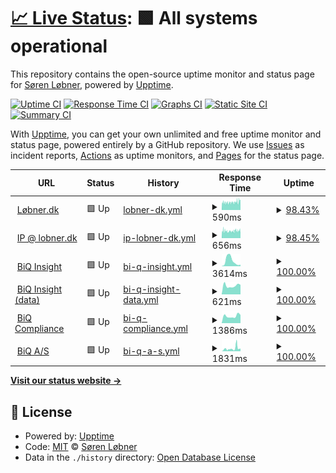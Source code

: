 # [📈 Live Status](https://lobner.github.io/status): <!--live status--> **🟩 All systems operational**

This repository contains the open-source uptime monitor and status page for [Søren Løbner](www.bdq.dk), powered by [Upptime](https://github.com/upptime/upptime).

[![Uptime CI](https://github.com/lobner/status/workflows/Uptime%20CI/badge.svg)](https://github.com/lobner/status/actions?query=workflow%3A%22Uptime+CI%22)
[![Response Time CI](https://github.com/lobner/status/workflows/Response%20Time%20CI/badge.svg)](https://github.com/lobner/status/actions?query=workflow%3A%22Response+Time+CI%22)
[![Graphs CI](https://github.com/lobner/status/workflows/Graphs%20CI/badge.svg)](https://github.com/lobner/status/actions?query=workflow%3A%22Graphs+CI%22)
[![Static Site CI](https://github.com/lobner/status/workflows/Static%20Site%20CI/badge.svg)](https://github.com/lobner/status/actions?query=workflow%3A%22Static+Site+CI%22)
[![Summary CI](https://github.com/lobner/status/workflows/Summary%20CI/badge.svg)](https://github.com/lobner/status/actions?query=workflow%3A%22Summary+CI%22)

With [Upptime](https://upptime.js.org), you can get your own unlimited and free uptime monitor and status page, powered entirely by a GitHub repository. We use [Issues](https://github.com/lobner/status/issues) as incident reports, [Actions](https://github.com/lobner/status/actions) as uptime monitors, and [Pages](https://lobner.github.io/status) for the status page.

<!--start: status pages-->
<!-- This summary is generated by Upptime (https://github.com/upptime/upptime) -->
<!-- Do not edit this manually, your changes will be overwritten -->
<!-- prettier-ignore -->
| URL | Status | History | Response Time | Uptime |
| --- | ------ | ------- | ------------- | ------ |
| <img alt="" src="https://icons.duckduckgo.com/ip3/www.xn--lbner-vua.dk.ico" height="13"> [Løbner.dk](https://www.løbner.dk) | 🟩 Up | [lobner-dk.yml](https://github.com/lobner/status/commits/HEAD/history/lobner-dk.yml) | <details><summary><img alt="Response time graph" src="./graphs/lobner-dk/response-time-week.png" height="20"> 590ms</summary><br><a href="https://lobner.github.io/status/history/lobner-dk"><img alt="Response time 587" src="https://img.shields.io/endpoint?url=https%3A%2F%2Fraw.githubusercontent.com%2Flobner%2Fstatus%2FHEAD%2Fapi%2Flobner-dk%2Fresponse-time.json"></a><br><a href="https://lobner.github.io/status/history/lobner-dk"><img alt="24-hour response time 676" src="https://img.shields.io/endpoint?url=https%3A%2F%2Fraw.githubusercontent.com%2Flobner%2Fstatus%2FHEAD%2Fapi%2Flobner-dk%2Fresponse-time-day.json"></a><br><a href="https://lobner.github.io/status/history/lobner-dk"><img alt="7-day response time 590" src="https://img.shields.io/endpoint?url=https%3A%2F%2Fraw.githubusercontent.com%2Flobner%2Fstatus%2FHEAD%2Fapi%2Flobner-dk%2Fresponse-time-week.json"></a><br><a href="https://lobner.github.io/status/history/lobner-dk"><img alt="30-day response time 589" src="https://img.shields.io/endpoint?url=https%3A%2F%2Fraw.githubusercontent.com%2Flobner%2Fstatus%2FHEAD%2Fapi%2Flobner-dk%2Fresponse-time-month.json"></a><br><a href="https://lobner.github.io/status/history/lobner-dk"><img alt="1-year response time 587" src="https://img.shields.io/endpoint?url=https%3A%2F%2Fraw.githubusercontent.com%2Flobner%2Fstatus%2FHEAD%2Fapi%2Flobner-dk%2Fresponse-time-year.json"></a></details> | <details><summary><a href="https://lobner.github.io/status/history/lobner-dk">98.43%</a></summary><a href="https://lobner.github.io/status/history/lobner-dk"><img alt="All-time uptime 99.85%" src="https://img.shields.io/endpoint?url=https%3A%2F%2Fraw.githubusercontent.com%2Flobner%2Fstatus%2FHEAD%2Fapi%2Flobner-dk%2Fuptime.json"></a><br><a href="https://lobner.github.io/status/history/lobner-dk"><img alt="24-hour uptime 97.13%" src="https://img.shields.io/endpoint?url=https%3A%2F%2Fraw.githubusercontent.com%2Flobner%2Fstatus%2FHEAD%2Fapi%2Flobner-dk%2Fuptime-day.json"></a><br><a href="https://lobner.github.io/status/history/lobner-dk"><img alt="7-day uptime 98.43%" src="https://img.shields.io/endpoint?url=https%3A%2F%2Fraw.githubusercontent.com%2Flobner%2Fstatus%2FHEAD%2Fapi%2Flobner-dk%2Fuptime-week.json"></a><br><a href="https://lobner.github.io/status/history/lobner-dk"><img alt="30-day uptime 98.42%" src="https://img.shields.io/endpoint?url=https%3A%2F%2Fraw.githubusercontent.com%2Flobner%2Fstatus%2FHEAD%2Fapi%2Flobner-dk%2Fuptime-month.json"></a><br><a href="https://lobner.github.io/status/history/lobner-dk"><img alt="1-year uptime 99.57%" src="https://img.shields.io/endpoint?url=https%3A%2F%2Fraw.githubusercontent.com%2Flobner%2Fstatus%2FHEAD%2Fapi%2Flobner-dk%2Fuptime-year.json"></a></details>
| <img alt="" src="https://icons.duckduckgo.com/ip3/ip.lobner.dk.ico" height="13"> [IP @ lobner.dk](https://ip.lobner.dk) | 🟩 Up | [ip-lobner-dk.yml](https://github.com/lobner/status/commits/HEAD/history/ip-lobner-dk.yml) | <details><summary><img alt="Response time graph" src="./graphs/ip-lobner-dk/response-time-week.png" height="20"> 656ms</summary><br><a href="https://lobner.github.io/status/history/ip-lobner-dk"><img alt="Response time 636" src="https://img.shields.io/endpoint?url=https%3A%2F%2Fraw.githubusercontent.com%2Flobner%2Fstatus%2FHEAD%2Fapi%2Fip-lobner-dk%2Fresponse-time.json"></a><br><a href="https://lobner.github.io/status/history/ip-lobner-dk"><img alt="24-hour response time 683" src="https://img.shields.io/endpoint?url=https%3A%2F%2Fraw.githubusercontent.com%2Flobner%2Fstatus%2FHEAD%2Fapi%2Fip-lobner-dk%2Fresponse-time-day.json"></a><br><a href="https://lobner.github.io/status/history/ip-lobner-dk"><img alt="7-day response time 656" src="https://img.shields.io/endpoint?url=https%3A%2F%2Fraw.githubusercontent.com%2Flobner%2Fstatus%2FHEAD%2Fapi%2Fip-lobner-dk%2Fresponse-time-week.json"></a><br><a href="https://lobner.github.io/status/history/ip-lobner-dk"><img alt="30-day response time 661" src="https://img.shields.io/endpoint?url=https%3A%2F%2Fraw.githubusercontent.com%2Flobner%2Fstatus%2FHEAD%2Fapi%2Fip-lobner-dk%2Fresponse-time-month.json"></a><br><a href="https://lobner.github.io/status/history/ip-lobner-dk"><img alt="1-year response time 637" src="https://img.shields.io/endpoint?url=https%3A%2F%2Fraw.githubusercontent.com%2Flobner%2Fstatus%2FHEAD%2Fapi%2Fip-lobner-dk%2Fresponse-time-year.json"></a></details> | <details><summary><a href="https://lobner.github.io/status/history/ip-lobner-dk">98.45%</a></summary><a href="https://lobner.github.io/status/history/ip-lobner-dk"><img alt="All-time uptime 99.85%" src="https://img.shields.io/endpoint?url=https%3A%2F%2Fraw.githubusercontent.com%2Flobner%2Fstatus%2FHEAD%2Fapi%2Fip-lobner-dk%2Fuptime.json"></a><br><a href="https://lobner.github.io/status/history/ip-lobner-dk"><img alt="24-hour uptime 97.16%" src="https://img.shields.io/endpoint?url=https%3A%2F%2Fraw.githubusercontent.com%2Flobner%2Fstatus%2FHEAD%2Fapi%2Fip-lobner-dk%2Fuptime-day.json"></a><br><a href="https://lobner.github.io/status/history/ip-lobner-dk"><img alt="7-day uptime 98.45%" src="https://img.shields.io/endpoint?url=https%3A%2F%2Fraw.githubusercontent.com%2Flobner%2Fstatus%2FHEAD%2Fapi%2Fip-lobner-dk%2Fuptime-week.json"></a><br><a href="https://lobner.github.io/status/history/ip-lobner-dk"><img alt="30-day uptime 98.54%" src="https://img.shields.io/endpoint?url=https%3A%2F%2Fraw.githubusercontent.com%2Flobner%2Fstatus%2FHEAD%2Fapi%2Fip-lobner-dk%2Fuptime-month.json"></a><br><a href="https://lobner.github.io/status/history/ip-lobner-dk"><img alt="1-year uptime 99.56%" src="https://img.shields.io/endpoint?url=https%3A%2F%2Fraw.githubusercontent.com%2Flobner%2Fstatus%2FHEAD%2Fapi%2Fip-lobner-dk%2Fuptime-year.json"></a></details>
| <img alt="" src="https://icons.duckduckgo.com/ip3/insight.biq.dk.ico" height="13"> [BiQ Insight](https://insight.biq.dk) | 🟩 Up | [bi-q-insight.yml](https://github.com/lobner/status/commits/HEAD/history/bi-q-insight.yml) | <details><summary><img alt="Response time graph" src="./graphs/bi-q-insight/response-time-week.png" height="20"> 3614ms</summary><br><a href="https://lobner.github.io/status/history/bi-q-insight"><img alt="Response time 1054" src="https://img.shields.io/endpoint?url=https%3A%2F%2Fraw.githubusercontent.com%2Flobner%2Fstatus%2FHEAD%2Fapi%2Fbi-q-insight%2Fresponse-time.json"></a><br><a href="https://lobner.github.io/status/history/bi-q-insight"><img alt="24-hour response time 1020" src="https://img.shields.io/endpoint?url=https%3A%2F%2Fraw.githubusercontent.com%2Flobner%2Fstatus%2FHEAD%2Fapi%2Fbi-q-insight%2Fresponse-time-day.json"></a><br><a href="https://lobner.github.io/status/history/bi-q-insight"><img alt="7-day response time 3614" src="https://img.shields.io/endpoint?url=https%3A%2F%2Fraw.githubusercontent.com%2Flobner%2Fstatus%2FHEAD%2Fapi%2Fbi-q-insight%2Fresponse-time-week.json"></a><br><a href="https://lobner.github.io/status/history/bi-q-insight"><img alt="30-day response time 2704" src="https://img.shields.io/endpoint?url=https%3A%2F%2Fraw.githubusercontent.com%2Flobner%2Fstatus%2FHEAD%2Fapi%2Fbi-q-insight%2Fresponse-time-month.json"></a><br><a href="https://lobner.github.io/status/history/bi-q-insight"><img alt="1-year response time 1205" src="https://img.shields.io/endpoint?url=https%3A%2F%2Fraw.githubusercontent.com%2Flobner%2Fstatus%2FHEAD%2Fapi%2Fbi-q-insight%2Fresponse-time-year.json"></a></details> | <details><summary><a href="https://lobner.github.io/status/history/bi-q-insight">100.00%</a></summary><a href="https://lobner.github.io/status/history/bi-q-insight"><img alt="All-time uptime 99.92%" src="https://img.shields.io/endpoint?url=https%3A%2F%2Fraw.githubusercontent.com%2Flobner%2Fstatus%2FHEAD%2Fapi%2Fbi-q-insight%2Fuptime.json"></a><br><a href="https://lobner.github.io/status/history/bi-q-insight"><img alt="24-hour uptime 100.00%" src="https://img.shields.io/endpoint?url=https%3A%2F%2Fraw.githubusercontent.com%2Flobner%2Fstatus%2FHEAD%2Fapi%2Fbi-q-insight%2Fuptime-day.json"></a><br><a href="https://lobner.github.io/status/history/bi-q-insight"><img alt="7-day uptime 100.00%" src="https://img.shields.io/endpoint?url=https%3A%2F%2Fraw.githubusercontent.com%2Flobner%2Fstatus%2FHEAD%2Fapi%2Fbi-q-insight%2Fuptime-week.json"></a><br><a href="https://lobner.github.io/status/history/bi-q-insight"><img alt="30-day uptime 100.00%" src="https://img.shields.io/endpoint?url=https%3A%2F%2Fraw.githubusercontent.com%2Flobner%2Fstatus%2FHEAD%2Fapi%2Fbi-q-insight%2Fuptime-month.json"></a><br><a href="https://lobner.github.io/status/history/bi-q-insight"><img alt="1-year uptime 99.83%" src="https://img.shields.io/endpoint?url=https%3A%2F%2Fraw.githubusercontent.com%2Flobner%2Fstatus%2FHEAD%2Fapi%2Fbi-q-insight%2Fuptime-year.json"></a></details>
| <img alt="" src="https://icons.duckduckgo.com/ip3/data.biq.dk.ico" height="13"> [BiQ Insight (data)](https://data.biq.dk) | 🟩 Up | [bi-q-insight-data.yml](https://github.com/lobner/status/commits/HEAD/history/bi-q-insight-data.yml) | <details><summary><img alt="Response time graph" src="./graphs/bi-q-insight-data/response-time-week.png" height="20"> 621ms</summary><br><a href="https://lobner.github.io/status/history/bi-q-insight-data"><img alt="Response time 604" src="https://img.shields.io/endpoint?url=https%3A%2F%2Fraw.githubusercontent.com%2Flobner%2Fstatus%2FHEAD%2Fapi%2Fbi-q-insight-data%2Fresponse-time.json"></a><br><a href="https://lobner.github.io/status/history/bi-q-insight-data"><img alt="24-hour response time 680" src="https://img.shields.io/endpoint?url=https%3A%2F%2Fraw.githubusercontent.com%2Flobner%2Fstatus%2FHEAD%2Fapi%2Fbi-q-insight-data%2Fresponse-time-day.json"></a><br><a href="https://lobner.github.io/status/history/bi-q-insight-data"><img alt="7-day response time 621" src="https://img.shields.io/endpoint?url=https%3A%2F%2Fraw.githubusercontent.com%2Flobner%2Fstatus%2FHEAD%2Fapi%2Fbi-q-insight-data%2Fresponse-time-week.json"></a><br><a href="https://lobner.github.io/status/history/bi-q-insight-data"><img alt="30-day response time 626" src="https://img.shields.io/endpoint?url=https%3A%2F%2Fraw.githubusercontent.com%2Flobner%2Fstatus%2FHEAD%2Fapi%2Fbi-q-insight-data%2Fresponse-time-month.json"></a><br><a href="https://lobner.github.io/status/history/bi-q-insight-data"><img alt="1-year response time 604" src="https://img.shields.io/endpoint?url=https%3A%2F%2Fraw.githubusercontent.com%2Flobner%2Fstatus%2FHEAD%2Fapi%2Fbi-q-insight-data%2Fresponse-time-year.json"></a></details> | <details><summary><a href="https://lobner.github.io/status/history/bi-q-insight-data">100.00%</a></summary><a href="https://lobner.github.io/status/history/bi-q-insight-data"><img alt="All-time uptime 99.95%" src="https://img.shields.io/endpoint?url=https%3A%2F%2Fraw.githubusercontent.com%2Flobner%2Fstatus%2FHEAD%2Fapi%2Fbi-q-insight-data%2Fuptime.json"></a><br><a href="https://lobner.github.io/status/history/bi-q-insight-data"><img alt="24-hour uptime 100.00%" src="https://img.shields.io/endpoint?url=https%3A%2F%2Fraw.githubusercontent.com%2Flobner%2Fstatus%2FHEAD%2Fapi%2Fbi-q-insight-data%2Fuptime-day.json"></a><br><a href="https://lobner.github.io/status/history/bi-q-insight-data"><img alt="7-day uptime 100.00%" src="https://img.shields.io/endpoint?url=https%3A%2F%2Fraw.githubusercontent.com%2Flobner%2Fstatus%2FHEAD%2Fapi%2Fbi-q-insight-data%2Fuptime-week.json"></a><br><a href="https://lobner.github.io/status/history/bi-q-insight-data"><img alt="30-day uptime 100.00%" src="https://img.shields.io/endpoint?url=https%3A%2F%2Fraw.githubusercontent.com%2Flobner%2Fstatus%2FHEAD%2Fapi%2Fbi-q-insight-data%2Fuptime-month.json"></a><br><a href="https://lobner.github.io/status/history/bi-q-insight-data"><img alt="1-year uptime 99.95%" src="https://img.shields.io/endpoint?url=https%3A%2F%2Fraw.githubusercontent.com%2Flobner%2Fstatus%2FHEAD%2Fapi%2Fbi-q-insight-data%2Fuptime-year.json"></a></details>
| <img alt="" src="https://icons.duckduckgo.com/ip3/compliance.biq.dk.ico" height="13"> [BiQ Compliance](https://compliance.biq.dk) | 🟩 Up | [bi-q-compliance.yml](https://github.com/lobner/status/commits/HEAD/history/bi-q-compliance.yml) | <details><summary><img alt="Response time graph" src="./graphs/bi-q-compliance/response-time-week.png" height="20"> 1386ms</summary><br><a href="https://lobner.github.io/status/history/bi-q-compliance"><img alt="Response time 974" src="https://img.shields.io/endpoint?url=https%3A%2F%2Fraw.githubusercontent.com%2Flobner%2Fstatus%2FHEAD%2Fapi%2Fbi-q-compliance%2Fresponse-time.json"></a><br><a href="https://lobner.github.io/status/history/bi-q-compliance"><img alt="24-hour response time 1609" src="https://img.shields.io/endpoint?url=https%3A%2F%2Fraw.githubusercontent.com%2Flobner%2Fstatus%2FHEAD%2Fapi%2Fbi-q-compliance%2Fresponse-time-day.json"></a><br><a href="https://lobner.github.io/status/history/bi-q-compliance"><img alt="7-day response time 1386" src="https://img.shields.io/endpoint?url=https%3A%2F%2Fraw.githubusercontent.com%2Flobner%2Fstatus%2FHEAD%2Fapi%2Fbi-q-compliance%2Fresponse-time-week.json"></a><br><a href="https://lobner.github.io/status/history/bi-q-compliance"><img alt="30-day response time 1281" src="https://img.shields.io/endpoint?url=https%3A%2F%2Fraw.githubusercontent.com%2Flobner%2Fstatus%2FHEAD%2Fapi%2Fbi-q-compliance%2Fresponse-time-month.json"></a><br><a href="https://lobner.github.io/status/history/bi-q-compliance"><img alt="1-year response time 983" src="https://img.shields.io/endpoint?url=https%3A%2F%2Fraw.githubusercontent.com%2Flobner%2Fstatus%2FHEAD%2Fapi%2Fbi-q-compliance%2Fresponse-time-year.json"></a></details> | <details><summary><a href="https://lobner.github.io/status/history/bi-q-compliance">100.00%</a></summary><a href="https://lobner.github.io/status/history/bi-q-compliance"><img alt="All-time uptime 99.97%" src="https://img.shields.io/endpoint?url=https%3A%2F%2Fraw.githubusercontent.com%2Flobner%2Fstatus%2FHEAD%2Fapi%2Fbi-q-compliance%2Fuptime.json"></a><br><a href="https://lobner.github.io/status/history/bi-q-compliance"><img alt="24-hour uptime 100.00%" src="https://img.shields.io/endpoint?url=https%3A%2F%2Fraw.githubusercontent.com%2Flobner%2Fstatus%2FHEAD%2Fapi%2Fbi-q-compliance%2Fuptime-day.json"></a><br><a href="https://lobner.github.io/status/history/bi-q-compliance"><img alt="7-day uptime 100.00%" src="https://img.shields.io/endpoint?url=https%3A%2F%2Fraw.githubusercontent.com%2Flobner%2Fstatus%2FHEAD%2Fapi%2Fbi-q-compliance%2Fuptime-week.json"></a><br><a href="https://lobner.github.io/status/history/bi-q-compliance"><img alt="30-day uptime 100.00%" src="https://img.shields.io/endpoint?url=https%3A%2F%2Fraw.githubusercontent.com%2Flobner%2Fstatus%2FHEAD%2Fapi%2Fbi-q-compliance%2Fuptime-month.json"></a><br><a href="https://lobner.github.io/status/history/bi-q-compliance"><img alt="1-year uptime 99.94%" src="https://img.shields.io/endpoint?url=https%3A%2F%2Fraw.githubusercontent.com%2Flobner%2Fstatus%2FHEAD%2Fapi%2Fbi-q-compliance%2Fuptime-year.json"></a></details>
| <img alt="" src="https://icons.duckduckgo.com/ip3/www.biq.dk.ico" height="13"> [BiQ A/S](https://www.biq.dk) | 🟩 Up | [bi-q-a-s.yml](https://github.com/lobner/status/commits/HEAD/history/bi-q-a-s.yml) | <details><summary><img alt="Response time graph" src="./graphs/bi-q-a-s/response-time-week.png" height="20"> 1831ms</summary><br><a href="https://lobner.github.io/status/history/bi-q-a-s"><img alt="Response time 1682" src="https://img.shields.io/endpoint?url=https%3A%2F%2Fraw.githubusercontent.com%2Flobner%2Fstatus%2FHEAD%2Fapi%2Fbi-q-a-s%2Fresponse-time.json"></a><br><a href="https://lobner.github.io/status/history/bi-q-a-s"><img alt="24-hour response time 1743" src="https://img.shields.io/endpoint?url=https%3A%2F%2Fraw.githubusercontent.com%2Flobner%2Fstatus%2FHEAD%2Fapi%2Fbi-q-a-s%2Fresponse-time-day.json"></a><br><a href="https://lobner.github.io/status/history/bi-q-a-s"><img alt="7-day response time 1831" src="https://img.shields.io/endpoint?url=https%3A%2F%2Fraw.githubusercontent.com%2Flobner%2Fstatus%2FHEAD%2Fapi%2Fbi-q-a-s%2Fresponse-time-week.json"></a><br><a href="https://lobner.github.io/status/history/bi-q-a-s"><img alt="30-day response time 1564" src="https://img.shields.io/endpoint?url=https%3A%2F%2Fraw.githubusercontent.com%2Flobner%2Fstatus%2FHEAD%2Fapi%2Fbi-q-a-s%2Fresponse-time-month.json"></a><br><a href="https://lobner.github.io/status/history/bi-q-a-s"><img alt="1-year response time 1682" src="https://img.shields.io/endpoint?url=https%3A%2F%2Fraw.githubusercontent.com%2Flobner%2Fstatus%2FHEAD%2Fapi%2Fbi-q-a-s%2Fresponse-time-year.json"></a></details> | <details><summary><a href="https://lobner.github.io/status/history/bi-q-a-s">100.00%</a></summary><a href="https://lobner.github.io/status/history/bi-q-a-s"><img alt="All-time uptime 20.00%" src="https://img.shields.io/endpoint?url=https%3A%2F%2Fraw.githubusercontent.com%2Flobner%2Fstatus%2FHEAD%2Fapi%2Fbi-q-a-s%2Fuptime.json"></a><br><a href="https://lobner.github.io/status/history/bi-q-a-s"><img alt="24-hour uptime 100.00%" src="https://img.shields.io/endpoint?url=https%3A%2F%2Fraw.githubusercontent.com%2Flobner%2Fstatus%2FHEAD%2Fapi%2Fbi-q-a-s%2Fuptime-day.json"></a><br><a href="https://lobner.github.io/status/history/bi-q-a-s"><img alt="7-day uptime 100.00%" src="https://img.shields.io/endpoint?url=https%3A%2F%2Fraw.githubusercontent.com%2Flobner%2Fstatus%2FHEAD%2Fapi%2Fbi-q-a-s%2Fuptime-week.json"></a><br><a href="https://lobner.github.io/status/history/bi-q-a-s"><img alt="30-day uptime 99.82%" src="https://img.shields.io/endpoint?url=https%3A%2F%2Fraw.githubusercontent.com%2Flobner%2Fstatus%2FHEAD%2Fapi%2Fbi-q-a-s%2Fuptime-month.json"></a><br><a href="https://lobner.github.io/status/history/bi-q-a-s"><img alt="1-year uptime 99.22%" src="https://img.shields.io/endpoint?url=https%3A%2F%2Fraw.githubusercontent.com%2Flobner%2Fstatus%2FHEAD%2Fapi%2Fbi-q-a-s%2Fuptime-year.json"></a></details>

<!--end: status pages-->

[**Visit our status website →**](https://lobner.github.io/status)

## 📄 License

- Powered by: [Upptime](https://github.com/upptime/upptime)
- Code: [MIT](./LICENSE) © [Søren Løbner](https://www.biq.dk)
- Data in the `./history` directory: [Open Database License](https://opendatacommons.org/licenses/odbl/1-0/)
